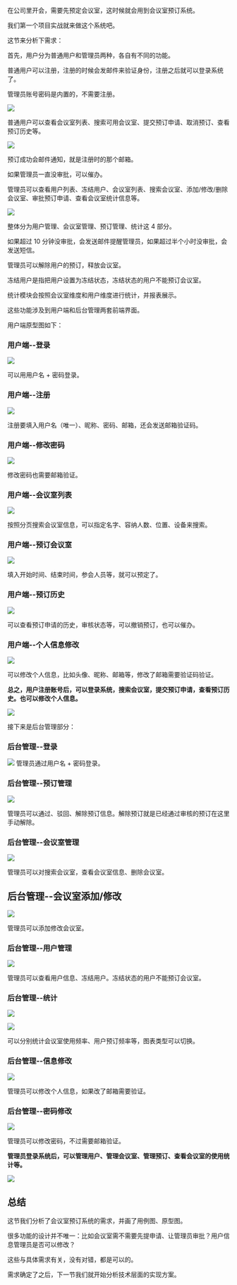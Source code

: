 ﻿在公司里开会，需要先预定会议室，这时候就会用到会议室预订系统。

我们第一个项目实战就来做这个系统吧。

这节来分析下需求：

首先，用户分为普通用户和管理员两种，各自有不同的功能。

普通用户可以注册，注册的时候会发邮件来验证身份，注册之后就可以登录系统了。

管理员账号密码是内置的，不需要注册。

![](./image/第84章—会议室预订系统：需求分析和原型图-1.png)

普通用户可以查看会议室列表、搜索可用会议室、提交预订申请、取消预订、查看预订历史等。

![](./image/第84章—会议室预订系统：需求分析和原型图-2.png)

预订成功会邮件通知，就是注册时的那个邮箱。

如果管理员一直没审批，可以催办。

管理员可以查看用户列表、冻结用户、会议室列表、搜索会议室、添加/修改/删除会议室、审批预订申请、查看会议室统计信息等。

![](./image/第84章—会议室预订系统：需求分析和原型图-3.png)

整体分为用户管理、会议室管理、预订管理、统计这 4 部分。

如果超过 10 分钟没审批，会发送邮件提醒管理员，如果超过半个小时没审批，会发送短信。

管理员可以解除用户的预订，释放会议室。

冻结用户是指把用户设置为冻结状态，冻结状态的用户不能预订会议室。

统计模块会按照会议室维度和用户维度进行统计，并报表展示。

这些功能涉及到用户端和后台管理两套前端界面。

用户端原型图如下：

### 用户端--登录

![](./image/第84章—会议室预订系统：需求分析和原型图-4.png)

可以用用户名 + 密码登录。

### 用户端--注册

![](./image/第84章—会议室预订系统：需求分析和原型图-5.png)

注册要填入用户名（唯一）、昵称、密码、邮箱，还会发送邮箱验证码。

### 用户端--修改密码

![](./image/第84章—会议室预订系统：需求分析和原型图-6.png)

修改密码也需要邮箱验证。

### 用户端--会议室列表

![](./image/第84章—会议室预订系统：需求分析和原型图-7.png)

按照分页搜索会议室信息，可以指定名字、容纳人数、位置、设备来搜索。

### 用户端--预订会议室

![](./image/第84章—会议室预订系统：需求分析和原型图-8.png)

填入开始时间、结束时间，参会人员等，就可以预定了。

### 用户端--预订历史

![](./image/第84章—会议室预订系统：需求分析和原型图-9.png)

可以查看预订申请的历史，审核状态等，可以撤销预订，也可以催办。

### 用户端--个人信息修改

![](./image/第84章—会议室预订系统：需求分析和原型图-10.png)

可以修改个人信息，比如头像、昵称、邮箱等，修改了邮箱需要验证码验证。

**总之，用户注册账号后，可以登录系统，搜索会议室，提交预订申请，查看预订历史。也可以修改个人信息。**

![](./image/第84章—会议室预订系统：需求分析和原型图-11.png)

接下来是后台管理部分：

### 后台管理--登录

![](./image/第84章—会议室预订系统：需求分析和原型图-12.png)
管理员通过用户名 + 密码登录。

### 后台管理--预订管理

![](./image/第84章—会议室预订系统：需求分析和原型图-13.png)

管理员可以通过、驳回、解除预订信息。解除预订就是已经通过审核的预订在这里手动解除。

### 后台管理--会议室管理

![](./image/第84章—会议室预订系统：需求分析和原型图-14.png)

管理员可以对搜索会议室，查看会议室信息、删除会议室。

## 后台管理--会议室添加/修改

![](./image/第84章—会议室预订系统：需求分析和原型图-15.png)

管理员可以添加修改会议室。


### 后台管理--用户管理

![](./image/第84章—会议室预订系统：需求分析和原型图-16.png)

管理员可以查看用户信息、冻结用户。冻结状态的用户不能预订会议室。

### 后台管理--统计

![](./image/第84章—会议室预订系统：需求分析和原型图-17.png)

![](./image/第84章—会议室预订系统：需求分析和原型图-18.png)

可以分别统计会议室使用频率、用户预订频率等，图表类型可以切换。

### 后台管理--信息修改
 
![](./image/第84章—会议室预订系统：需求分析和原型图-19.png)

管理员可以修改个人信息，如果改了邮箱需要验证。

### 后台管理--密码修改

![](./image/第84章—会议室预订系统：需求分析和原型图-20.png)

管理员可以修改密码，不过需要邮箱验证。

**管理员登录系统后，可以管理用户、管理会议室、管理预订、查看会议室的使用统计等。**

![](./image/第84章—会议室预订系统：需求分析和原型图-21.png)

## 总结

这节我们分析了会议室预订系统的需求，并画了用例图、原型图。

很多功能的设计并不唯一：比如会议室需不需要先提申请、让管理员审批？用户信息管理员是否可以修改？

这些与具体需求有关，没有对错，都是可以的。

需求确定了之后，下一节我们就开始分析技术层面的实现方案。
